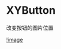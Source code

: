 # XYButton
改变按钮的图片位置

[!image](https://github.com/XY-Wing/XYButton/blob/master/CustomButton/GIF/button.gif)
